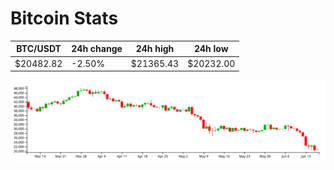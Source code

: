 # Bitcoin Stats

BTC/USDT|24h change|24h high|24h low|
|---|---|---|---|
|$20482.82|-2.50%|$21365.43|$20232.00|

<img src="./chart.svg">

